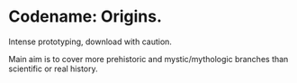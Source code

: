 # Codename: Origins.
Intense prototyping, download with caution.

Main aim is to cover more prehistoric and mystic/mythologic branches than scientific or real history.